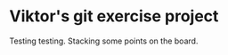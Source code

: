 Viktor's git exercise project
==============================

Testing testing.
Stacking some points on the board.
